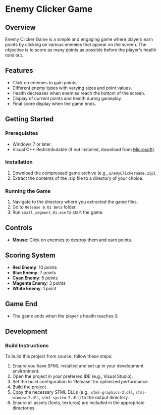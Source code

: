 # Enemy Clicker Game

## Overview

Enemy Clicker Game is a simple and engaging game where players earn points by clicking on various enemies that appear on the screen. The objective is to score as many points as possible before the player's health runs out.

## Features

- Click on enemies to gain points.
- Different enemy types with varying sizes and point values.
- Health decreases when enemies reach the bottom of the screen.
- Display of current points and health during gameplay.
- Final score display when the game ends.

## Getting Started

### Prerequisites

- Windows 7 or later.
- Visual C++ Redistributable (if not installed, download from [Microsoft](https://support.microsoft.com/en-us/help/2977003/the-latest-supported-visual-c-downloads)).

### Installation

1. Download the compressed game archive (e.g., `EnemyClickerGame.zip`).
2. Extract the contents of the .zip file to a directory of your choice.

### Running the Game

1. Navigate to the directory where you extracted the game files.
2. Go to `Release 0.01 Beta` folder.
3. Run `small_segment_01.exe` to start the game.

## Controls

- **Mouse**: Click on enemies to destroy them and earn points.

## Scoring System

- **Red Enemy**: 10 points
- **Blue Enemy**: 7 points
- **Cyan Enemy**: 5 points
- **Magenta Enemy**: 3 points
- **White Enemy**: 1 point

## Game End

- The game ends when the player's health reaches 0.


## Development

### Build Instructions

To build this project from source, follow these steps:

1. Ensure you have SFML installed and set up in your development environment.
2. Open the project in your preferred IDE (e.g., Visual Studio).
3. Set the build configuration to 'Release' for optimized performance.
4. Build the project.
5. Copy the necessary SFML DLLs (e.g., `sfml-graphics-2.dll`, `sfml-window-2.dll`, `sfml-system-2.dll`) to the output directory.
6. Ensure all assets (fonts, textures) are included in the appropriate directories.


